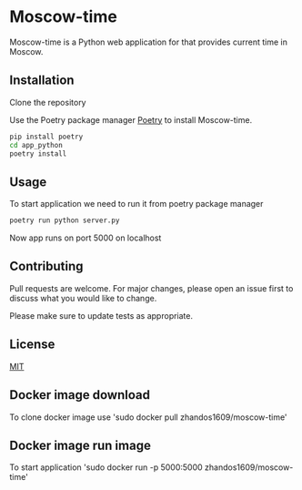 # Moscow-time

Moscow-time is a Python web application for that provides current time in Moscow.

## Installation

Clone the repository

Use the Poetry package manager [Poetry](https://python-poetry.org/) to install Moscow-time.

```bash
pip install poetry
cd app_python
poetry install
```

## Usage

To start application we need to run it from poetry package manager

```bash
poetry run python server.py
```

Now app runs on port 5000 on localhost

## Contributing

Pull requests are welcome. For major changes, please open an issue first to discuss what you would like to change.

Please make sure to update tests as appropriate.

## License

[MIT](https://choosealicense.com/licenses/mit/)

## Docker image download

To clone docker image use
'sudo docker pull zhandos1609/moscow-time'

## Docker image run image

To start application
'sudo docker run -p 5000:5000 zhandos1609/moscow-time'
